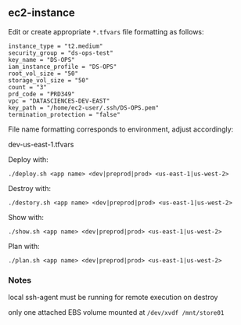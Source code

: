 ## ec2-instance 


Edit or create appropriate `*.tfvars` file formatting as follows:

```
instance_type = "t2.medium"
security_group = "ds-ops-test"
key_name = "DS-OPS"
iam_instance_profile = "DS-OPS"
root_vol_size = "50"
storage_vol_size = "50"
count = "3"
prd_code = "PRD349"
vpc = "DATASCIENCES-DEV-EAST"
key_path = "/home/ec2-user/.ssh/DS-OPS.pem" 
termination_protection = "false"
```


File name formatting corresponds to environment, adjust accordingly:

dev-us-east-1.tfvars 


Deploy with:

`./deploy.sh <app name> <dev|preprod|prod> <us-east-1|us-west-2>`

Destroy with:

`./destory.sh <app name> <dev|preprod|prod> <us-east-1|us-west-2>`

Show with:

`./show.sh <app name> <dev|preprod|prod> <us-east-1|us-west-2>`

Plan with:

`./plan.sh <app name> <dev|preprod|prod> <us-east-1|us-west-2>`


### Notes

local ssh-agent must be running for remote execution on destroy

only one attached EBS volume mounted at `/dev/xvdf /mnt/store01`

